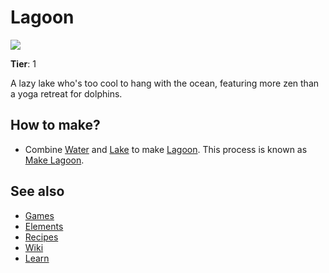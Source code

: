 # Lagoon

![](/wiki/images/item.lagoon.png)

**Tier**: 1

A lazy lake who's too cool to hang with the ocean, featuring more zen than a yoga retreat for dolphins.

## How to make?

* Combine [Water](/wiki/elements/water) and [Lake](/wiki/elements/lake) to make [Lagoon](/wiki/elements/lagoon). This process is known as [Make Lagoon](/wiki/recipes/make-lagoon).

## See also

* [Games](/wiki/games)
* [Elements](/wiki/elements)
* [Recipes](/wiki/recipes)
* [Wiki](/wiki/index)
* [Learn](/learn/index)